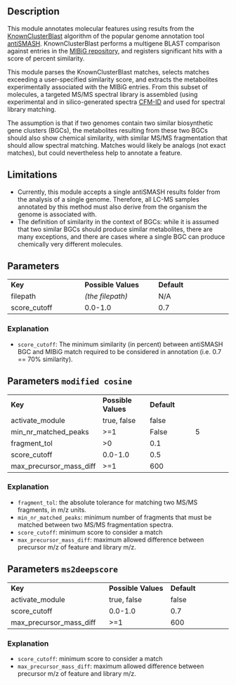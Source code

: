 ## Description


This module annotates molecular features using results from the [KnownClusterBlast](https://docs.antismash.secondarymetabolites.org/modules/clusterblast/) algorithm of the popular genome annotation tool [antiSMASH](https://antismash.secondarymetabolites.org). 
KnownClusterBlast performs a multigene BLAST comparison against entries in the [MIBiG repository](https://mibig.secondarymetabolites.org/), and registers significant hits with a score of percent similarity. 

This module parses the KnownClusterBlast matches, selects matches exceeding a user-specified similarity score, and extracts the metabolites experimentally associated with the MIBiG entries. 
From this subset of molecules, a targeted MS/MS spectral library is assembled (using experimental and in silico-generated spectra [CFM-ID](https://cfmid.wishartlab.com/) and used for spectral library matching. 

The assumption is that if two genomes contain two similar biosynthetic gene clusters (BGCs), the metabolites resulting from these two BGCs should also show chemical similarity, with similar MS/MS fragmentation that should allow spectral matching. 
Matches would likely be analogs (not exact matches), but could nevertheless help to annotate a feature.

## Limitations

- Currently, this module accepts a single antiSMASH results folder from the analysis of a single genome. Therefore, all LC-MS samples annotated by this method must also derive from the organism the genome is associated with. 
- The definition of similarity in the context of BGCs: while it is assumed that two similar BGCs should produce similar metabolites, there are many exceptions, and there are cases where a single BGC can produce chemically very different molecules. 

## Parameters

<table style="width: 100%;">
 <tr>
  <td style="width: 25%;"><b>Key</b></td>
  <td style="width: 25%;"><b>Possible Values</b></td>
  <td style="width: 25%;"><b>Default</b></td>
 </tr>
 <tr>
  <td style="width: 25%;">filepath</td>
  <td style="width: 25%;"><i>(the filepath)</i></td>
  <td style="width: 25%;">N/A</td>
 </tr>
 <tr>
  <td style="width: 25%;">score_cutoff</td>
  <td style="width: 25%;">0.0-1.0</td>
  <td style="width: 25%;">0.7</td>
 </tr>
</table>

### Explanation

- `score_cutoff`: The minimum similarity (in percent) between antiSMASH BGC and MIBiG match required to be considered in annotation (i.e. 0.7 == 70% similarity).

## Parameters `modified cosine`

<table style="width: 100%;">
 <tr>
  <td style="width: 25%;"><b>Key</b></td>
  <td style="width: 25%;"><b>Possible Values</b></td>
  <td style="width: 25%;"><b>Default</b></td>
 </tr>
 <tr>
  <td style="width: 25%;">activate_module</td>
  <td style="width: 25%;">true, false</td>
  <td style="width: 25%;">false</td>
 </tr>
 <tr>
  <td style="width: 25%;">min_nr_matched_peaks</td>
  <td style="width: 25%;"> >=1 </td>
  <td style="width: 25%;">False</td>
  <td style="width: 25%;">5</td>
 </tr>
 <tr>
  <td style="width: 25%;">fragment_tol</td>
  <td style="width: 25%;"> >0 </td>
  <td style="width: 25%;">0.1</td>
 </tr>
 <tr>
  <td style="width: 25%;">score_cutoff</td>
  <td style="width: 25%;">0.0-1.0</td>
  <td style="width: 25%;">0.5</td>
 </tr>
 <tr>
  <td style="width: 25%;">max_precursor_mass_diff</td>
  <td style="width: 25%;"> >=1 </td>
  <td style="width: 25%;">600</td>
 </tr>
</table>


### Explanation

- `fragment_tol`: the absolute tolerance for matching two MS/MS fragments, in m/z units.
- `min_nr_matched_peaks`: minimum number of fragments that must be matched between two MS/MS fragmentation spectra.
- `score_cutoff`: minimum score to consider a match
- `max_precursor_mass_diff`: maximum allowed difference between precursor m/z of feature and library m/z.

## Parameters `ms2deepscore`

<table style="width: 100%;">
 <tr>
  <td style="width: 25%;"><b>Key</b></td>
  <td style="width: 25%;"><b>Possible Values</b></td>
  <td style="width: 25%;"><b>Default</b></td>
 </tr>
 <tr>
  <td style="width: 25%;">activate_module</td>
  <td style="width: 25%;">true, false</td>
  <td style="width: 25%;">false</td>
 </tr>
 <tr>
  <td style="width: 25%;">score_cutoff</td>
  <td style="width: 25%;">0.0-1.0</td>
  <td style="width: 25%;">0.7</td>
 </tr>
 <tr>
  <td style="width: 25%;">max_precursor_mass_diff</td>
  <td style="width: 25%;"> >=1 </td>
  <td style="width: 25%;">600</td>
 </tr>
</table>

### Explanation

- `score_cutoff`: minimum score to consider a match
- `max_precursor_mass_diff`: maximum allowed difference between precursor m/z of feature and library m/z.


